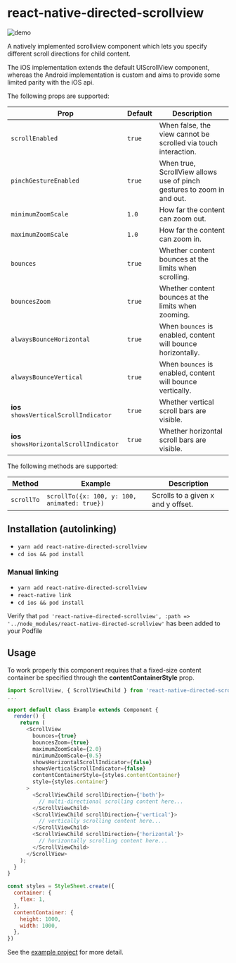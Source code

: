 # react-native-directed-scrollview

![demo](example/rnds-demo.gif)

A natively implemented scrollview component which lets you specify different scroll directions for child content.

The iOS implementation extends the default UIScrollView component, whereas the Android implementation is custom and aims to provide some limited parity with the iOS api.

The following props are supported:

| Prop | Default | Description |
| --- | --- | --- |
| `scrollEnabled` | `true` | When false, the view cannot be scrolled via touch interaction. |
| `pinchGestureEnabled` | `true` | When true, ScrollView allows use of pinch gestures to zoom in and out. |
| `minimumZoomScale` | `1.0` | How far the content can zoom out. |
| `maximumZoomScale` | `1.0` | How far the content can zoom in. |
| `bounces` | `true` | Whether content bounces at the limits when scrolling. |
| `bouncesZoom` | `true` | Whether content bounces at the limits when zooming. |
| `alwaysBounceHorizontal` | `true` | When `bounces` is enabled, content will bounce horizontally. |
| `alwaysBounceVertical` | `true` | When `bounces` is enabled, content will bounce vertically. |
| **ios** `showsVerticalScrollIndicator` | `true` | Whether vertical scroll bars are visible. |
| **ios** `showsHorizontalScrollIndicator` | `true` | Whether horizontal scroll bars are visible. |

The following methods are supported:

| Method | Example | Description |
| --- | --- | --- |
| `scrollTo` | `scrollTo({x: 100, y: 100, animated: true})` | Scrolls to a given x and y offset. |

## Installation (autolinking)
- `yarn add react-native-directed-scrollview`
- `cd ios && pod install`

### Manual linking
- `yarn add react-native-directed-scrollview`
- `react-native link`
- `cd ios && pod install`

Verify that `pod 'react-native-directed-scrollview', :path => '../node_modules/react-native-directed-scrollview'` has been added to your Podfile

## Usage

To work properly this component requires that a fixed-size content container be specified through the **contentContainerStyle** prop.

```javascript
import ScrollView, { ScrollViewChild } from 'react-native-directed-scrollview';
...

export default class Example extends Component {
  render() {
    return (
      <ScrollView
        bounces={true}
        bouncesZoom={true}
        maximumZoomScale={2.0}
        minimumZoomScale={0.5}
        showsHorizontalScrollIndicator={false}
        showsVerticalScrollIndicator={false}
        contentContainerStyle={styles.contentContainer}
        style={styles.container}
      >
        <ScrollViewChild scrollDirection={'both'}>
          // multi-directional scrolling content here...
        </ScrollViewChild>
        <ScrollViewChild scrollDirection={'vertical'}>
          // vertically scrolling content here...
        </ScrollViewChild>
        <ScrollViewChild scrollDirection={'horizontal'}>
          // horizontally scrolling content here...
        </ScrollViewChild>
      </ScrollView>
    );
  }
}

const styles = StyleSheet.create({
  container: {
    flex: 1,
  },
  contentContainer: {
    height: 1000,
    width: 1000,
  },
})
```

See the [example project](https://github.com/chrisfisher/react-native-directed-scrollview/tree/master/example) for more detail.
